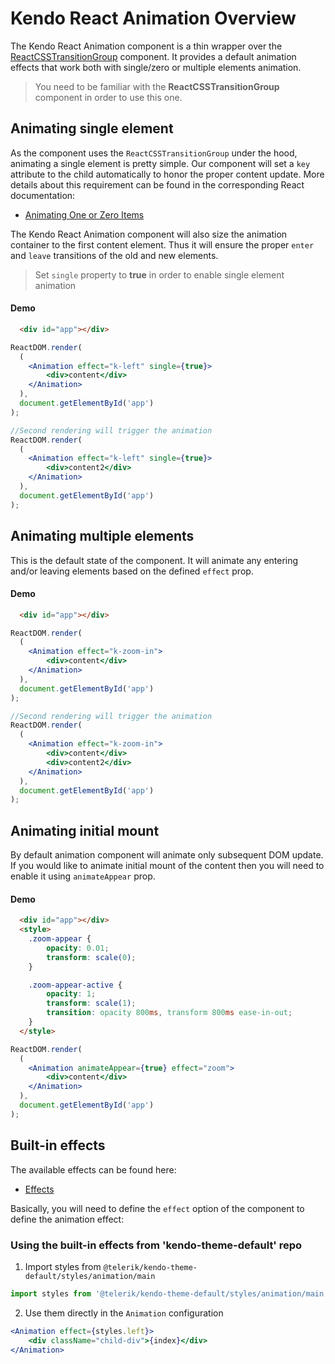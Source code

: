 # Kendo React Animation Overview

The Kendo React Animation component is a thin wrapper over the [ReactCSSTransitionGroup](https://facebook.github.io/react/docs/animation.html)
component. It provides a default animation effects that work both with single/zero or multiple elements animation.

> You need to be familiar with the **ReactCSSTransitionGroup** component in order to use this one.

## Animating single element

As the component uses the `ReactCSSTransitionGroup` under the hood, animating a single element is pretty simple. Our component
will set a `key` attribute to the child automatically to honor the proper content update. More details about this requirement
can be found in the corresponding React documentation:

- [Animating One or Zero Items](https://facebook.github.io/react/docs/animation.html#animating-one-or-zero-items)

The Kendo React Animation component will also size the animation container to the first content element. Thus it will
ensure the proper `enter` and `leave` transitions of the old and new elements.

> Set `single` property to **true** in order to enable single element animation

#### Demo

```html
  <div id="app"></div>
```
```jsx
ReactDOM.render(
  (
    <Animation effect="k-left" single={true}>
        <div>content</div>
    </Animation>
  ),
  document.getElementById('app')
);

//Second rendering will trigger the animation
ReactDOM.render(
  (
    <Animation effect="k-left" single={true}>
        <div>content2</div>
    </Animation>
  ),
  document.getElementById('app')
);
```

## Animating multiple elements

This is the default state of the component. It will animate any entering and/or leaving elements based on the defined `effect` prop.

#### Demo

```html
  <div id="app"></div>
```
```jsx
ReactDOM.render(
  (
    <Animation effect="k-zoom-in">
        <div>content</div>
    </Animation>
  ),
  document.getElementById('app')
);

//Second rendering will trigger the animation
ReactDOM.render(
  (
    <Animation effect="k-zoom-in">
        <div>content</div>
        <div>content2</div>
    </Animation>
  ),
  document.getElementById('app')
);
```

## Animating initial mount

By default animation component will animate only subsequent DOM update. If you would like to animate initial mount of the
content then you will need to enable it using `animateAppear` prop.

#### Demo

```html
  <div id="app"></div>
  <style>
    .zoom-appear {
        opacity: 0.01;
        transform: scale(0);
    }

    .zoom-appear-active {
        opacity: 1;
        transform: scale(1);
        transition: opacity 800ms, transform 800ms ease-in-out;
    }
  </style>
```
```jsx
ReactDOM.render(
  (
    <Animation animateAppear={true} effect="zoom">
        <div>content</div>
    </Animation>
  ),
  document.getElementById('app')
);
```

## Built-in effects

The available effects can be found here:

- [Effects](https://github.com/telerik/kendo-theme-default/blob/master/styles/animation/_effect.scss)

Basically, you will need to define the `effect` option of the component to define the animation effect:

### Using the built-in effects from 'kendo-theme-default' repo

1. Import styles from `@telerik/kendo-theme-default/styles/animation/main`

```jsx
import styles from '@telerik/kendo-theme-default/styles/animation/main';
```

2. Use them directly in the `Animation` configuration

```jsx
<Animation effect={styles.left}>
    <div className="child-div">{index}</div>
</Animation>
```
